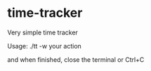 time-tracker
============

Very simple time tracker

Usage:
./tt -w your action

and when finished, close the terminal or Ctrl+C
